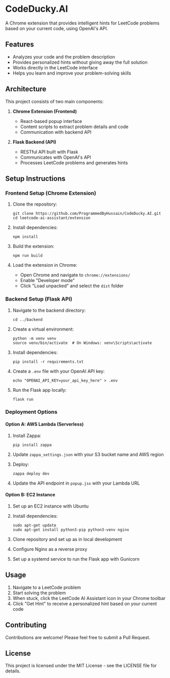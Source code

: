 # CodeDucky.AI

A Chrome extension that provides intelligent hints for LeetCode problems based on your current code, using OpenAI's API.

## Features

- Analyzes your code and the problem description
- Provides personalized hints without giving away the full solution
- Works directly in the LeetCode interface
- Helps you learn and improve your problem-solving skills

## Architecture

This project consists of two main components:

1. **Chrome Extension (Frontend)**

   - React-based popup interface
   - Content scripts to extract problem details and code
   - Communication with backend API

2. **Flask Backend (API)**
   - RESTful API built with Flask
   - Communicates with OpenAI's API
   - Processes LeetCode problems and generates hints

## Setup Instructions

### Frontend Setup (Chrome Extension)

1. Clone the repository:

   ```
   git clone https://github.com/ProgrammedByHussain/CodeDucky.AI.git
   cd leetcode-ai-assistant/extension
   ```

2. Install dependencies:

   ```
   npm install
   ```

3. Build the extension:

   ```
   npm run build
   ```

4. Load the extension in Chrome:
   - Open Chrome and navigate to `chrome://extensions/`
   - Enable "Developer mode"
   - Click "Load unpacked" and select the `dist` folder

### Backend Setup (Flask API)

1. Navigate to the backend directory:

   ```
   cd ../backend
   ```

2. Create a virtual environment:

   ```
   python -m venv venv
   source venv/bin/activate  # On Windows: venv\Scripts\activate
   ```

3. Install dependencies:

   ```
   pip install -r requirements.txt
   ```

4. Create a `.env` file with your OpenAI API key:

   ```
   echo "OPENAI_API_KEY=your_api_key_here" > .env
   ```

5. Run the Flask app locally:
   ```
   flask run
   ```

### Deployment Options

#### Option A: AWS Lambda (Serverless)

1. Install Zappa:

   ```
   pip install zappa
   ```

2. Update `zappa_settings.json` with your S3 bucket name and AWS region

3. Deploy:

   ```
   zappa deploy dev
   ```

4. Update the API endpoint in `popup.jsx` with your Lambda URL

#### Option B: EC2 Instance

1. Set up an EC2 instance with Ubuntu

2. Install dependencies:

   ```
   sudo apt-get update
   sudo apt-get install python3-pip python3-venv nginx
   ```

3. Clone repository and set up as in local development

4. Configure Nginx as a reverse proxy

5. Set up a systemd service to run the Flask app with Gunicorn

## Usage

1. Navigate to a LeetCode problem
2. Start solving the problem
3. When stuck, click the LeetCode AI Assistant icon in your Chrome toolbar
4. Click "Get Hint" to receive a personalized hint based on your current code

## Contributing

Contributions are welcome! Please feel free to submit a Pull Request.

## License

This project is licensed under the MIT License - see the LICENSE file for details.
